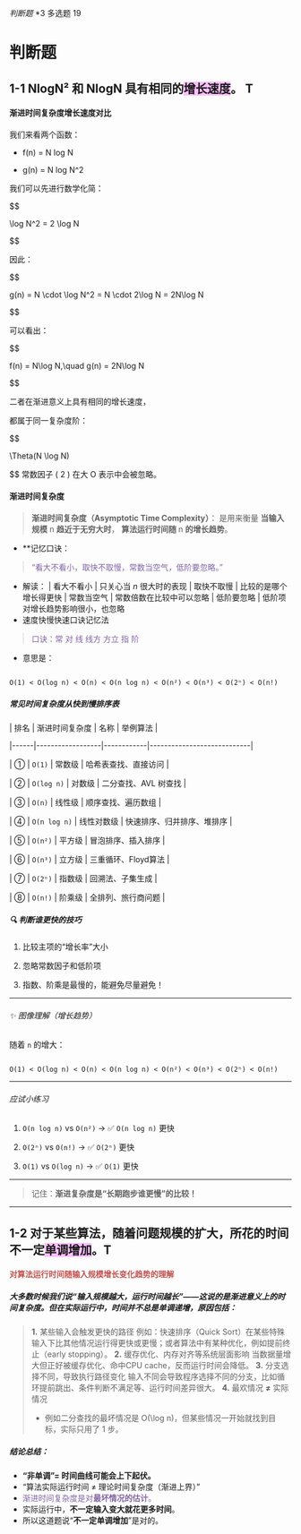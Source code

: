 *判断题* *3 多选题 19

# 判断题

## 1-1 **NlogN² 和 NlogN 具有相同的<span style="background:#fdbfff">增长速度</span>。** T
#### **渐进时间复杂度增长速度对比**
我们来看两个函数：

-  f(n) = N log N 

-  g(n) = N log N^2 

我们可以先进行数学化简：

$$

\log N^2 = 2 \log N

$$

因此：

$$

g(n) = N \cdot \log N^2 = N \cdot 2\log N = 2N\log N

$$

可以看出：

  

$$

f(n) = N\log N,\quad g(n) = 2N\log N

$$

二者在渐进意义上具有相同的增长速度，  

都属于同一复杂度阶：

$$

\Theta(N \log N)

$$
常数因子 \( 2 \) 在大 O 表示中会被忽略。
#### 渐进时间复杂度
> **渐进时间复杂度（Asymptotic Time Complexity）**：
> 是用来衡量 **当输入规模** n **趋近于无穷大时**，
> **算法运行时间随** n **的增长趋势**。

-  **记忆口诀：
> <font color="#8064a2">“看大不看小，取快不取慢，常数当空气，低阶要忽略。”</font>
- 解读： 
| 看大不看小 | 只关心当 $n$ 很大时的表现 
| 取快不取慢 | 比较的是哪个增长得更快 
| 常数当空气 | 常数倍数在比较中可以忽略 
| 低阶要忽略 | 低阶项对增长趋势影响很小，也忽略 
-  速度快慢快速口诀记忆法
> <font color="#8064a2">口诀：常 对 线 线方 方立 指 阶</font>
- 意思是：
```

O(1) < O(log n) < O(n) < O(n log n) < O(n²) < O(n³) < O(2ⁿ) < O(n!)

```
#####  常见时间复杂度从快到慢排序表

| 排名 | 渐进时间复杂度 | 名称 | 举例算法 |

|------|------------------|------------|----------------------------|

| ① | `O(1)` | 常数级 | 哈希表查找、直接访问 |

| ② | `O(log n)` | 对数级 | 二分查找、AVL 树查找 |

| ③ | `O(n)` | 线性级 | 顺序查找、遍历数组 |

| ④ | `O(n log n)` | 线性对数级 | 快速排序、归并排序、堆排序 |

| ⑤ | `O(n²)` | 平方级 | 冒泡排序、插入排序 |

| ⑥ | `O(n³)` | 立方级 | 三重循环、Floyd算法 |

| ⑦ | `O(2ⁿ)` | 指数级 | 回溯法、子集生成 |

| ⑧ | `O(n!)` | 阶乘级 | 全排列、旅行商问题 |

##### 🔍 判断谁更快的技巧

1. 比较主项的“增长率”大小

2. 忽略常数因子和低阶项

3. 指数、阶乘是最慢的，能避免尽量避免！

---

###### ✨ 图像理解（增长趋势）

随着 `n` 的增大：

```

O(1) < O(log n) < O(n) < O(n log n) < O(n²) < O(n³) < O(2ⁿ) < O(n!)

```

---

###### 应试小练习


1. `O(n log n)` vs `O(n²)` → ✅ `O(n log n)` 更快

2. `O(2ⁿ)` vs `O(n!)` → ✅ `O(2ⁿ)` 更快

3. `O(1)` vs `O(log n)` → ✅ `O(1)` 更快

---
> 记住：**渐进复杂度是“长期跑步谁更慢”的比较！**
---

## 1-2 对于某些算法，随着问题规模的扩大，所花的时间不一定<span style="background:#fdbfff">单调增加</span>。T
#### **<font color="#c0504d"> 对算法运行时间随输入规模增长变化趋势的理解</font>**
##### 大多数时候我们说“输入规模越大，运行时间越长”——这说的是**渐进意义上的时间复杂度**。但在**实际运行中**，**时间并不总是单调递增**，原因包括：

> **1.** 某些输入会触发更快的路径
> 例如：快速排序（Quick Sort）在某些特殊输入下比其他情况运行得更快或更慢；或者算法中有某种优化，例如提前终止（early stopping）。
> **2.** 缓存优化、内存对齐等系统层面影响
> 当数据量增大但正好被缓存优化、命中CPU cache，反而运行时间会降低。
> **3.** 分支选择不同，导致执行路径变化
> 输入不同会导致程序选择不同的分支，比如循环提前跳出、条件判断不满足等、运行时间差异很大。
> **4.** 最欢情况 **≠** 实际情况
> - 例如二分查找的最坏情况是 O(\log n)，但某些情况一开始就找到目标，实际只用了 1 步。
##### **结论总结：**
- **“非单调”= 时间曲线可能会上下起伏。**
- “算法实际运行时间 ≠ 理论时间复杂度（渐进上界）”
- <font color="#8064a2">渐进时间复杂度是对**最坏情况的估计**。</font>
- 实际运行中，**不一定输入变大就花更多时间**。
- 所以这道题说“**不一定单调增加**”是对的。